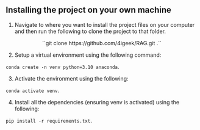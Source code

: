 ## Installing the project on your own machine
1) Navigate to where you want to install the project files on your computer and then run the following to clone the project to that folder.

<p style="text-align: center;">``git clone https://github.com/4igeek/RAG.git .``</p>

2) Setup a virtual environment using the following command: 

``conda create -n venv python=3.10 anaconda``.

3) Activate the environment using the following: 

``conda activate venv``.

4) Install all the dependencies (ensuring venv is activated) using the following: 

``pip install -r requirements.txt``.